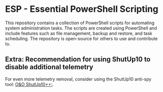 # ESP - Essential PowerShell Scripting
This repository contains a collection of PowerShell scripts for automating system administration tasks. The scripts are created using PowerShell and include features such as file management, backup and restore, and task scheduling. The repository is open-source for others to use and contribute to.
## Extra: Recommendation for using ShutUp10 to disable additional telemetry
For even more telemetry removal, consider using the ShutUp10 anti-spy tool: [O&O ShutUp10++:](https://www.oo-software.com/en/shutup10).
